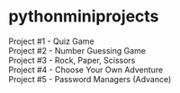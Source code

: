# pythonminiprojects

 Project #1 - Quiz Game <br />
 Project #2 - Number Guessing Game<br />
 Project #3 - Rock, Paper, Scissors<br />
 Project #4 - Choose Your Own Adventure <br />
 Project #5 - Password Managers (Advance) <br />
